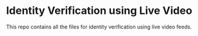 # Identity Verification using Live Video

This repo contains all the files for identity verification using live video feeds.
